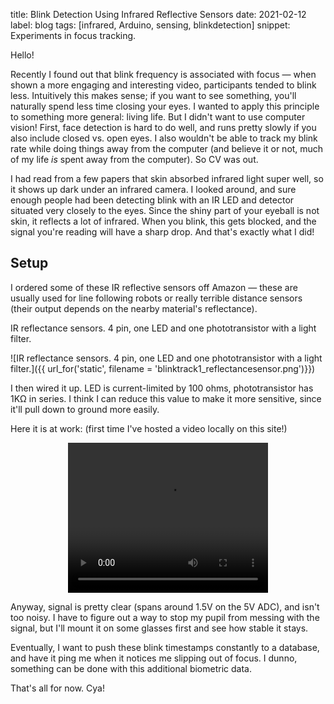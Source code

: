 title: Blink Detection Using Infrared Reflective Sensors
date: 2021-02-12
label: blog
tags: [infrared, Arduino, sensing, blinkdetection]
snippet: Experiments in focus tracking.

Hello! 

Recently I found out that blink frequency is associated with focus — when shown a more engaging and interesting video, participants tended to blink less. Intuitively this makes sense; if you want to see something, you'll naturally spend less time closing your eyes. I wanted to apply this principle to something more general: living life. But I didn't want to use computer vision! First, face detection is hard to do well, and runs pretty slowly if you also include closed vs. open eyes. I also wouldn't be able to track my blink rate while doing things away from the computer (and believe it or not, much of my life *is* spent away from the computer). So CV was out. 

I had read from a few papers that skin absorbed infrared light super well, so it shows up dark under an infrared camera. I looked around, and sure enough people had been detecting blink with an IR LED and detector situated very closely to the eyes. Since the shiny part of your eyeball is not skin, it reflects a lot of infrared. When you blink, this gets blocked, and the signal you're reading will have a sharp drop. And that's exactly what I did!

## Setup
I ordered some of these IR reflective sensors off Amazon — these are usually used for line following robots or really terrible distance sensors (their output depends on the nearby material's reflectance). 

<p class="caption">IR reflectance sensors. 4 pin, one LED and one phototransistor with a light filter.</p>
![IR reflectance sensors. 4 pin, one LED and one phototransistor with a light filter.]({{ url_for('static', filename = 'blinktrack1_reflectancesensor.png')}})

I then wired it up. LED is current-limited by 100 ohms, phototransistor has 1KΩ in series. I think I can reduce this value to make it more sensitive, since it'll pull down to ground more easily.  

Here it is at work: (first time I've hosted a video locally on this site!)
<div style="text-align:center;">
<video width="320" height="240" controls>
  <source src="{{ url_for('static', filename = 'blinktrack1.mp4')}}" type="video/mp4">
Your browser does not support the video tag.
</video>
</div>

Anyway, signal is pretty clear (spans around 1.5V on the 5V ADC), and isn't too noisy. I have to figure out a way to stop my pupil from messing with the signal, but I'll mount it on some glasses first and see how stable it stays. 

Eventually, I want to push these blink timestamps constantly to a database, and have it ping me when it notices me slipping out of focus. I dunno, something can be done with this additional biometric data. 

That's all for now. Cya!